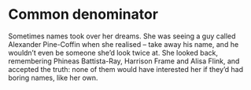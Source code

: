 Common denominator
==================Sometimes names took over her dreams. She was seeing a guy called Alexander Pine-Coffin when she realised – take away his name, and he wouldn’t even be someone she’d look twice at. She looked back, remembering Phineas Battista-Ray, Harrison Frame and Alisa Flink, and accepted the truth: none of them would have interested her if they’d had boring names, like her own.